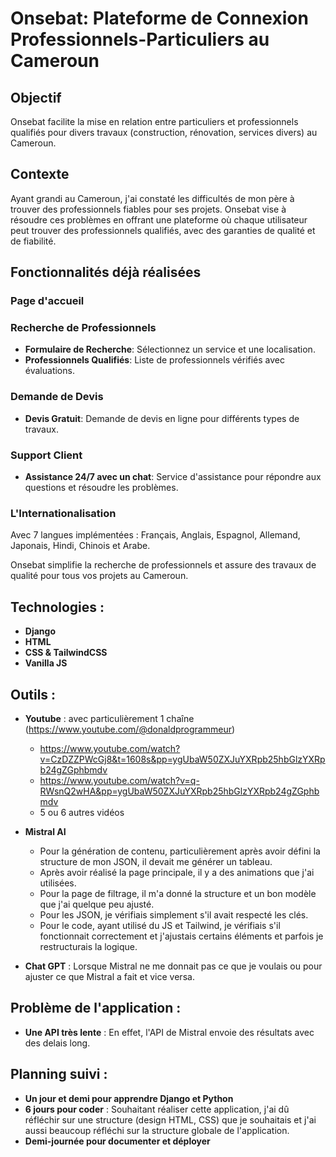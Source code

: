 # Onsebat: Plateforme de Connexion Professionnels-Particuliers au Cameroun

## Objectif
Onsebat facilite la mise en relation entre particuliers et professionnels qualifiés pour divers travaux (construction, rénovation, services divers) au Cameroun.

## Contexte
Ayant grandi au Cameroun, j'ai constaté les difficultés de mon père à trouver des professionnels fiables pour ses projets. Onsebat vise à résoudre ces problèmes en offrant une plateforme où chaque utilisateur peut trouver des professionnels qualifiés, avec des garanties de qualité et de fiabilité.

## Fonctionnalités déjà réalisées

### Page d'accueil 
### Recherche de Professionnels
- **Formulaire de Recherche**: Sélectionnez un service et une localisation.
- **Professionnels Qualifiés**: Liste de professionnels vérifiés avec évaluations.

### Demande de Devis
- **Devis Gratuit**: Demande de devis en ligne pour différents types de travaux.

### Support Client
- **Assistance 24/7 avec un chat**: Service d'assistance pour répondre aux questions et résoudre les problèmes.

### L'Internationalisation 
Avec 7 langues implémentées : Français, Anglais, Espagnol, Allemand, Japonais, Hindi, Chinois et Arabe.

Onsebat simplifie la recherche de professionnels et assure des travaux de qualité pour tous vos projets au Cameroun.

## Technologies : 
- **Django**
- **HTML**
- **CSS & TailwindCSS**
- **Vanilla JS**

## Outils : 
- **Youtube** : avec particulièrement 1 chaîne (https://www.youtube.com/@donaldprogrammeur)  
   + https://www.youtube.com/watch?v=CzDZZPWcGj8&t=1608s&pp=ygUbaW50ZXJuYXRpb25hbGlzYXRpb24gZGphbmdv
   + https://www.youtube.com/watch?v=q-RWsnQ2wHA&pp=ygUbaW50ZXJuYXRpb25hbGlzYXRpb24gZGphbmdv
   + 5 ou 6 autres vidéos

- **Mistral AI**
   + Pour la génération de contenu, particulièrement après avoir défini la structure de mon JSON, il devait me générer un tableau.
   + Après avoir réalisé la page principale, il y a des animations que j'ai utilisées.
   + Pour la page de filtrage, il m'a donné la structure et un bon modèle que j'ai quelque peu ajusté.
   + Pour les JSON, je vérifiais simplement s'il avait respecté les clés.
   + Pour le code, ayant utilisé du JS et Tailwind, je vérifiais s'il fonctionnait correctement et j'ajustais certains éléments et parfois je restructurais la logique.

- **Chat GPT** : Lorsque Mistral ne me donnait pas ce que je voulais ou pour ajuster ce que Mistral a fait et vice versa.

## Problème de l'application : 
- **Une API très lente** : En effet, l'API de Mistral envoie des résultats avec des delais long.

## Planning suivi : 
- **Un jour et demi pour apprendre Django et Python**
- **6 jours pour coder** : Souhaitant réaliser cette application, j'ai dû réfléchir sur une structure (design HTML, CSS) que je souhaitais et j'ai aussi beaucoup réfléchi sur la structure globale de l'application.
- **Demi-journée pour documenter et déployer**
